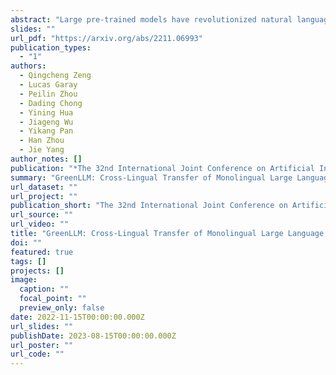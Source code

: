 ```yaml
---
abstract: "Large pre-trained models have revolutionized natural language processing (NLP) research and applications, but high training costs and limited data resources have prevented their benefits from being shared equally amongst speakers of all the world's languages. To address issues of cross-linguistic access to such models and reduce energy consumption for sustainability during large-scale model training, this study proposes an effective and energy-efficient framework called GreenPLM that uses bilingual lexicons to directly ``translate'' pre-trained language models of one language into another at almost no additional cost. We validate this approach in 18 languages' BERT models and show that this framework is comparable to, if not better than, other heuristics with high training costs. In addition, given lightweight continued pre-training on limited data where available, this framework outperforms the original monolingual language models in six out of seven tested languages with up to 200x less pre-training. Aiming at the Leave No One Behind Principle (LNOB), our approach manages to reduce inequalities between languages and energy consumption greatly. We make our code and models publicly available."
slides: ""
url_pdf: "https://arxiv.org/abs/2211.06993"
publication_types:
  - "1"
authors:
  - Qingcheng Zeng
  - Lucas Garay
  - Peilin Zhou
  - Dading Chong
  - Yining Hua
  - Jiageng Wu
  - Yikang Pan
  - Han Zhou
  - Jie Yang
author_notes: []
publication: "*The 32nd International Joint Conference on Artificial Intelligence (IJCAI), 2023.*"
summary: "GreenLLM: Cross-Lingual Transfer of Monolingual Large Language Models at Almost No Cost"
url_dataset: ""
url_project: ""
publication_short: "The 32nd International Joint Conference on Artificial Intelligence (IJCAI)"
url_source: ""
url_video: ""
title: "GreenLLM: Cross-Lingual Transfer of Monolingual Large Language Models at Almost No Cost"
doi: ""
featured: true
tags: []
projects: []
image:
  caption: ""
  focal_point: ""
  preview_only: false
date: 2022-11-15T00:00:00.000Z
url_slides: ""
publishDate: 2023-08-15T00:00:00.000Z
url_poster: ""
url_code: ""
---
```

